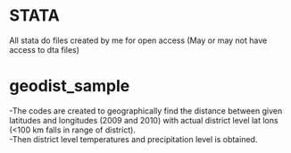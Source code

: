 # STATA
All stata do files created by me for open access (May or may not have access to dta files)

# geodist_sample
-The codes are created to geographically find the distance between given latitudes and longitudes (2009 and 2010) with actual district level lat lons (<100 km falls in range of district).  
-Then district level temperatures and precipitation level is obtained.
